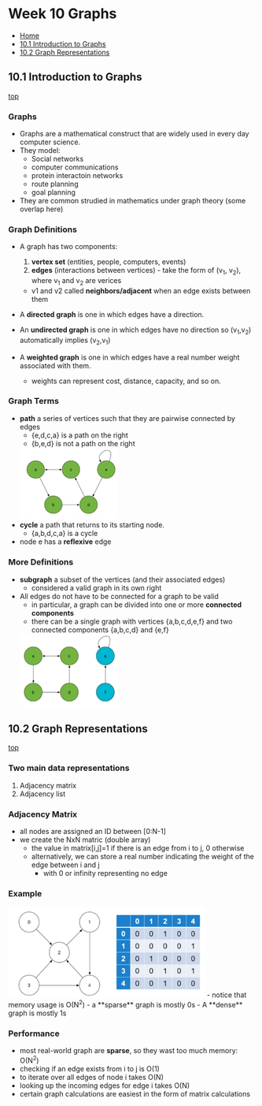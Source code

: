 # Week 10 Graphs
- [Home](/README.md#cps-500-programming-and-data-structures)
- [10.1 Introduction to Graphs](#101-Introduction-To-Graphs)
- [10.2 Graph Representations](#102-graph-representations)


## 10.1 Introduction to Graphs
[top](#week-10-graphs)

### Graphs

- Graphs are a mathematical construct that are widely used in every day computer science.
- They model:
  - Social networks
  - computer communications
  - protein interactoin networks
  - route planning
  - goal planning
- They are common strudied in mathematics under graph theory (some overlap here)

### Graph Definitions
- A graph has two components:
  1. **vertex set** (entities, people, computers, events)
  2. **edges** (interactions between vertices) - take the form of (v<sub>1</sub>, v<sub>2</sub>), where v<sub>1</sub> and v<sub>2</sub> are verices
    - v1 and v2 called **neighbors/adjacent** when an edge exists between them
- A **directed graph** is one in which edges have a direction.
- An **undirected graph**  is one in which edges have no direction so (v<sub>1</sub>,v<sub>2</sub>) automatically implies (v<sub>2</sub>,v<sub>1</sub>) 

- A **weighted graph** is one in which edges have a real number weight associated with them.
  - weights can represent cost, distance, capacity, and so on.

### Graph Terms
- **path** a series of vertices such that they are pairwise connected by edges
  - {e,d,c,a} is a path on the right
  - {b,e,d} is not a path on the right
  <img src="./graph1.png" alt="graph 1" width="200"/>
- **cycle** a path that returns to its starting node.
  - {a,b,d,c,a} is a cycle
- node e has a **reflexive** edge

### More Definitions
- **subgraph** a subset of the vertices (and their associated edges)
  - considered a valid graph in its own right
- All edges do not have to be connected for a graph to be valid
  - in particular, a graph can be divided into one or more **connected components**
  - there can be a single graph with vertices {a,b,c,d,e,f} and two connected components {a,b,c,d} and {e,f}
  <img src="./graph2.png" alt="graph 2" width="200"/>

## 10.2 Graph Representations
[top](#week-10-graphs)

### Two main data representations
1. Adjacency matrix
2. Adjacency list

### Adjacency Matrix
- all nodes are assigned an ID between [0:N-1]
- we create the NxN matric (double array)
  - the value in matrix[i,j]=1 if there is an edge from i to j, 0 otherwise
  - alternatively, we can store a real number indicating the weight of the edge between i and j
    - with 0 or infinity representing no edge
### Example
  <img src="./graph3.png" alt="graph 3" width="400"/>
- notice that memory usage is O(N<sup>2</sup>)
- a **sparse** graph is mostly 0s
- A **dense** graph  is mostly 1s

### Performance
- most real-world graph are **sparse**, so they wast too much memory: O(N<sup>2</sup>)
- checking if an edge exists from i to j is O(1)
- to iterate over all edges of node i takes O(N)
- looking up the incoming edges for edge i takes O(N)
- certain graph calculations are easiest in the form of matrix calculations

### 
